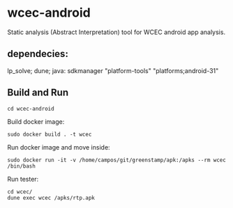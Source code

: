 # wcec-android


Static analysis (Abstract Interpretation) tool for WCEC android app analysis.


## dependecies:

lp_solve;
dune;
java:
sdkmanager "platform-tools" "platforms;android-31"



## Build and Run

```
cd wcec-android 
```

Build docker image:

```
sudo docker build . -t wcec
```

Run docker image and move inside:

```
sudo docker run -it -v /home/campos/git/greenstamp/apk:/apks --rm wcec /bin/bash
```

Run tester:

```
cd wcec/
dune exec wcec /apks/rtp.apk
```
